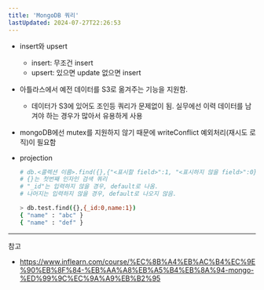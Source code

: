 ```yaml
---
title: 'MongoDB 쿼리'
lastUpdated: 2024-07-27T22:26:53
---
```

- insert와 upsert
  - insert: 무조건 insert
  - upsert: 있으면 update 없으면 insert

- 아틀라스에서 예전 데이터를 S3로 옮겨주는 기능을 지원함.
    - 데이터가 S3에 있어도 조인등 쿼리가 문제없이 됨. 실무에선 이력 데이터를 남겨야 하는 경우가 많아서 유용하게 사용

- mongoDB에선 mutex를 지원하지 않기 때문에 writeConflict 예외처리(재시도 로직)이 필요함

- projection

    ```bash
    # db.<콜렉션 이름>.find({},{"<표시할 field>":1, "<표시하지 않을 field>":0})
    # {}는 첫번째 인자인 검색 쿼리
    # "_id"는 입력하지 않을 경우, default로 나옴.
    # 나머지는 입력하지 않을 경우, default로 나오지 않음.

    > db.test.find({},{_id:0,name:1})
    { "name" : "abc" }
    { "name" : "def" }
    ```

---
참고
- https://www.inflearn.com/course/%EC%8B%A4%EB%AC%B4%EC%9E%90%EB%8F%84-%EB%AA%A8%EB%A5%B4%EB%8A%94-mongo-%ED%99%9C%EC%9A%A9%EB%B2%95